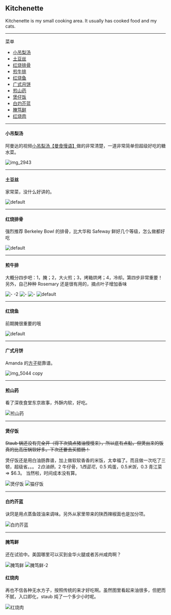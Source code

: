 Kitchenette
---

Kitchenette is my small cooking area. It usually has cooked food and my cats.

---

菜单

- [小吊梨汤](#小吊梨汤)
- [土豆丝](#土豆丝)
- [红烧排骨](#红烧排骨)
- [煎牛排](#煎牛排)
- [红烧鱼](#红烧鱼)
- [广式月饼](#广式月饼)
- [煎山药](#煎山药)
- [煲仔饭](#煲仔饭)
- [白灼芥蓝](#白灼芥蓝)
- [腌笃鲜](#腌笃鲜)
- [红烧肉](#红烧肉)

---

#### 小吊梨汤

阿曼达的视频[小吊梨汤【曼食慢语】](https://www.youtube.com/watch?v=Lx45-9sSFzQ)做的非常清楚，一道非常简单但超级好吃的糖水菜。

![img_2943](https://cloud.githubusercontent.com/assets/941519/21071411/3ff4e306-be54-11e6-8f47-70b1ea81ff6e.jpg)

---

#### 土豆丝

家常菜，没什么好讲的。

![default](https://cloud.githubusercontent.com/assets/941519/20645371/629cceca-b411-11e6-8c89-5302ea59bc99.JPG)

---

#### 红烧排骨

强烈推荐 Berkeley Bowl 的排骨，比大华和 Safeway 鲜好几个等级，怎么做都好吃

![default](https://cloud.githubusercontent.com/assets/941519/20645372/629d9832-b411-11e6-9e3b-f677e05405a0.JPG)

---

#### 煎牛排

大概分四步吧：1，腌；2，大火煎；3，烤箱烘烤；4，冷却。第四步非常重要！另外，自己种种 Rosemary 还是很有用的，摘点叶子增加香味

![- -2](https://cloud.githubusercontent.com/assets/941519/20645375/629f0e1a-b411-11e6-8b73-0efd938801e7.JPG)
![-](https://cloud.githubusercontent.com/assets/941519/20645374/629ea286-b411-11e6-9a05-b81e534068e1.JPG)
![-](https://cloud.githubusercontent.com/assets/941519/20645373/629e00ba-b411-11e6-86dd-103532d0cd03.JPG)
![default](https://cloud.githubusercontent.com/assets/941519/20645376/62a1fea4-b411-11e6-82c8-c10ee9e7f501.JPG)

---

#### 红烧鱼

前期腌很重要的哦

![default](https://cloud.githubusercontent.com/assets/941519/20645377/62c41f70-b411-11e6-9a28-d90329d4b934.JPG)

---

#### 广式月饼

Amanda 的[方子](http://www.amandatastes.com/%E3%80%90%E6%9B%BC%E9%A3%9F%E6%85%A2%E8%AF%AD%E3%80%91%E8%9B%8B%E9%BB%84%E8%8E%B2%E8%93%89%E6%9C%88%E9%A5%BC/)挺靠谱。

![img_5044 copy](https://cloud.githubusercontent.com/assets/941519/20658096/64d03e1e-b4ef-11e6-8651-16eef6919897.JPG)

---

#### 煎山药

看了深夜食堂东京故事，外酥内软，好吃。

![煎山药](https://cloud.githubusercontent.com/assets/941519/21071368/13d5a220-be53-11e6-811a-e27aaece9b0b.JPG)

---

#### 煲仔饭

<s>Staub 锅还没有完全开（得下次搞点猪油慢慢来），所以底有点黏，但煲出来的饭真的比高压锅软好多。下次还要去买腊肠！</s>

煲仔饭还是用白油肠靠谱，加上做软软香香的米饭，太幸福了。而且做一次吃了三顿，超级省。。。
$2 白油肠，$2 牛仔骨，$1 西蓝花，$0.5 鸡蛋，$0.5 米饭，$0.3 青江菜 => $6.3。
当然啦，时间成本没有算。

![煲仔饭](https://cloud.githubusercontent.com/assets/941519/21170025/41379784-c176-11e6-800c-658b72c95db1.JPG)
![猫仔饭](https://cloud.githubusercontent.com/assets/941519/21170024/41285d3c-c176-11e6-9d78-8de16bce112b.JPG)

---

#### 白灼芥蓝

诀窍是用点蒸鱼豉油来调味。另外从家里带来的陕西辣椒面也是加分项。

![白灼芥蓝](https://cloud.githubusercontent.com/assets/941519/21071370/13eda578-be53-11e6-9782-ec58e6d435cb.JPG)

---

#### 腌笃鲜

还在试验中。美国哪里可以买到金华火腿或者苏州咸肉啊？

![腌笃鲜](https://cloud.githubusercontent.com/assets/941519/21071371/13edc238-be53-11e6-8d13-658fe4f11d69.JPG)
![腌笃鲜-2](https://cloud.githubusercontent.com/assets/941519/21071372/13ee1080-be53-11e6-9f38-a99e463c8d9f.JPG)

#### 红烧肉

再也不信各种无水方子，按照传统的来才好吃啊。虽然图里看起来油很多，但肥而不腻，入口即化，staub 炖了一个多少小时呢。

![红烧肉](https://cloud.githubusercontent.com/assets/941519/21747680/f6235064-d523-11e6-8b6d-852ae1eb1ff3.JPG)
